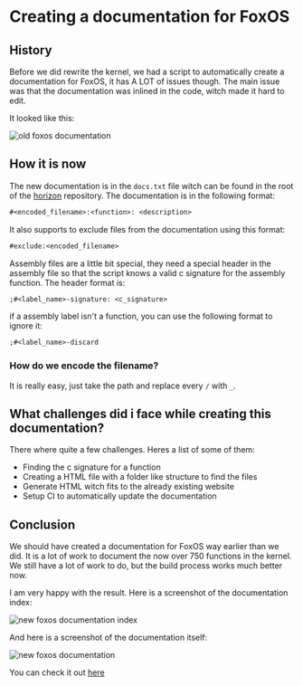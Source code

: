 # Creating a documentation for FoxOS

## History

Before we did rewrite the kernel, we had a script to automatically create a documentation for FoxOS, it has A LOT of issues though. The main issue was that the documentation was inlined in the code, witch made it hard to edit.  
  
It looked like this:

![old foxos documentation](/blog/foxos_old_docs.png)

## How it is now

The new documentation is in the `docs.txt` file witch can be found in the root of the [horizon](https://github.com/TheUltimateFoxOS/horizon) repository. The documentation is in the following format:

```txt
#<encoded_filename>:<function>: <description>
```

It also supports to exclude files from the documentation using this format:

```txt
#exclude:<encoded_filename>
```

Assembly files are a little bit special, they need a special header in the assembly file so that the script knows a valid c signature for the assembly function. The header format is:

```txt
;#<label_name>-signature: <c_signature>
```

if a assembly label isn't a function, you can use the following format to ignore it:

```txt
;#<label_name>-discard
```

### How do we encode the filename?

It is really easy, just take the path and replace every `/` with `_`.

## What challenges did i face while creating this documentation?

There where quite a few challenges. Heres a list of some of them:

- Finding the c signature for a function
- Creating a HTML file with a folder like structure to find the files
- Generate HTML witch fits to the already existing website
- Setup CI to automatically update the documentation

## Conclusion

We should have created a documentation for FoxOS way earlier than we did. It is a lot of work to document the now over 750 functions in the kernel. We still have a lot of work to do, but the build process works much better now.  
  
I am very happy with the result. Here is a screenshot of the documentation index:

![new foxos documentation index](/blog/foxos_new_docs_index.png)
  
And here is a screenshot of the documentation itself:

![new foxos documentation](/blog/foxos_new_docs.png)

You can check it out [here](https://theultimatefoxos.dev/docs)

